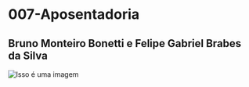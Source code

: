 # 007-Aposentadoria
## Bruno Monteiro Bonetti e Felipe Gabriel Brabes da Silva
![Isso é uma imagem]([https://myoctocat.com/assets/images/base-octocat.svg](https://github.com/ProjetoMC322/Projeto-Final/blob/master/Imagens/007-aposentadoria.png))

